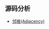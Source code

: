 ## 源码分析

* [邻接(Adjacency)](https://github.com/penybai/vpp-docs/blob/master/Source-Code-Analysis/Adjacency.md)